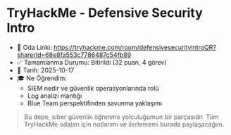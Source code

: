 # TryHackMe - Defensive Security Intro

- 🎯 Oda Linki: https://tryhackme.com/room/defensivesecurityintroQR?sharerId=68e8fa553c7786487c54fb89
- ✅ Tamamlanma Durumu: Bitirildi (32 puan, 4 görev)
- 📅 Tarih: 2025-10-17
- 🎓 Ne Öğrendim:
  - SIEM nedir ve güvenlik operasyonlarında rolü
  - Log analizi mantığı
  - Blue Team perspektifinden savunma yaklaşımı

> Bu depo, siber güvenlik öğrenme yolculuğumun bir parçasıdır. Tüm TryHackMe odaları için notlarımı ve ilerlememi burada paylaşacağım.
